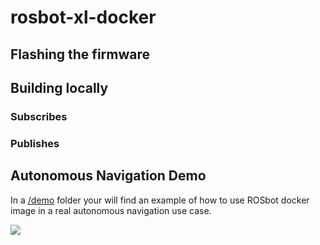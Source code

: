 # rosbot-xl-docker

<!-- Docker Image for ROS Melodic Node providing interface for STM32 firmware over ROS-serial.

`rosbot-xl-docker` contain following ROS packages:

- [rosbot_ros](https://github.com/husarion/rosbot_ros)
- [rosbot_ekf](https://github.com/husarion/rosbot_ekf)

With _docker-compose_ configuration shown in [demo](./demo) it can communicate with hardware of both Rosbot 2.0 and Rosbot 2.0 Pro. -->

## Flashing the firmware

<!-- Firmware if flashed from inside of the container. In order to use specific kinematics flash matching firmware.

### Differential kinematics (normal wheels)

```bash
docker run --rm -it --privileged \
husarion/rosbot:noetic \
/flash-firmware.py /root/firmware_diff.bin
```

### Mecanum kinematics

```bash
docker run --rm -it --privileged \
husarion/rosbot:noetic \
/flash-firmware.py /root/firmware_mecanum.bin
``` -->

## Building locally

<!-- ```bash
docker buildx build \
--platform linux/amd64 \
-t rosbot-docker-test \
.
``` -->

<!-- ## ROS node

Most important nodes published by this docker after launching [rosbot_docker.launch](https://github.com/husarion/rosbot_ros/blob/melodic/src/rosbot_bringup/launch/rosbot_docker.launch) are shown below. -->

### Subscribes

<!-- - `/cmd_vel` (_geometry_msgs/Twist_, **/serial_bridge**) -->

### Publishes

<!-- - `/tf` (_tf2_msgs/TFMessage_, **/rosbot_ekf**)
- `/tf_static` (_tf2_msgs/TFMessage_, **/imu_publisher**, **/laser_publisher**, **/camera_publisher**)
- `/odom` (_nav_msgs/Odometry_, **/rosbot_ekf**)
- `/imu` (_sensor_msgs/Imu_, **/serial_bridge**)
- `/battery` (_sensor_msgs/BatteryState_, **/serial_bridge**)
- `/range/fl` (_sensor_msgs/Range_, **/serial_bridge**)
- `/range/fr` (_sensor_msgs/Range_, **/serial_bridge**)
- `/range/rl` (_sensor_msgs/Range_, **/serial_bridge**)
- `/range/rr` (_sensor_msgs/Range_, **/serial_bridge**)

For more details on what is being published and subscribed by nodes running in this container please refer to launch file and packages:

- [rosbot_ros](https://github.com/husarion/rosbot_ros)
- [rosbot_ekf](https://github.com/husarion/rosbot_ekf)
- [rosbot-stm32-firmware](https://github.com/husarion/rosbot-stm32-firmware) -->

## Autonomous Navigation Demo

In a [/demo](/demo) folder your will find an example of how to use ROSbot docker image in a real autonomous navigation use case.

![](demo/autonomous_navigation_mapping/.docs/rviz_mapping.png)
